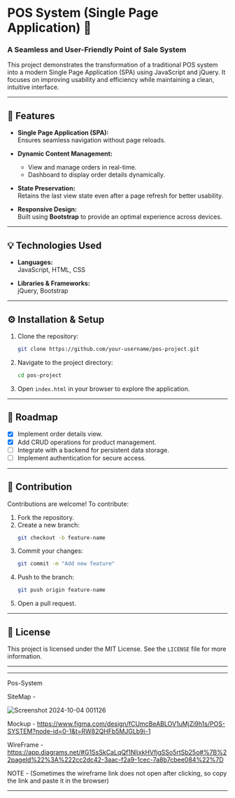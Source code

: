 # POS System (Single Page Application) 🚀  

### A Seamless and User-Friendly Point of Sale System  
This project demonstrates the transformation of a traditional POS system into a modern Single Page Application (SPA) using JavaScript and jQuery. It focuses on improving usability and efficiency while maintaining a clean, intuitive interface.  

---

## 📌 Features  

- **Single Page Application (SPA):**  
  Ensures seamless navigation without page reloads.  

- **Dynamic Content Management:**  
  - View and manage orders in real-time.  
  - Dashboard to display order details dynamically.  

- **State Preservation:**  
  Retains the last view state even after a page refresh for better usability.  

- **Responsive Design:**  
  Built using **Bootstrap** to provide an optimal experience across devices.  

---

## 💡 Technologies Used  

- **Languages:**  
  JavaScript, HTML, CSS  

- **Libraries & Frameworks:**  
  jQuery, Bootstrap  

---

## ⚙️ Installation & Setup  

1. Clone the repository:  
   ```bash  
   git clone https://github.com/your-username/pos-project.git  
   ```  

2. Navigate to the project directory:  
   ```bash  
   cd pos-project  
   ```  

3. Open `index.html` in your browser to explore the application.  

---


## 🚀 Roadmap  

- [x] Implement order details view.  
- [x] Add CRUD operations for product management.  
- [ ] Integrate with a backend for persistent data storage.  
- [ ] Implement authentication for secure access.  

---

## 🤝 Contribution  

Contributions are welcome! To contribute:  

1. Fork the repository.  
2. Create a new branch:  
   ```bash  
   git checkout -b feature-name  
   ```  
3. Commit your changes:  
   ```bash  
   git commit -m "Add new feature"  
   ```  
4. Push to the branch:  
   ```bash  
   git push origin feature-name  
   ```  
5. Open a pull request.  

---

## 📄 License  

This project is licensed under the MIT License. See the `LICENSE` file for more information.  

---
 
 
 
 ----
 Pos-System 



SiteMap  -   

![Screenshot 2024-10-04 001126](https://github.com/user-attachments/assets/4750fab9-d79c-44ec-8fc3-2c94d1a265ac)



Mockup -  https://www.figma.com/design/fCUmcBeABLOV1uMjZi9h1s/POS-SYSTEM?node-id=0-1&t=RW82QHFb5MJGLb9i-1


WireFrame -  https://app.diagrams.net/#G1SsSkCaLqQf1NIjxkHVfjgSSo5rtSb25o#%7B%22pageId%22%3A%222cc2dc42-3aac-f2a9-1cec-7a8b7cbee084%22%7D

NOTE -  (Sometimes the wireframe link does not open after clicking, so copy the link and paste it in the browser)


---







